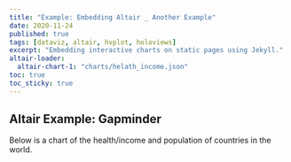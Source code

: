 ```yaml
---
title: "Example: Embedding Altair _ Another Example"
date: 2020-11-24
published: true
tags: [dataviz, altair, hvplot, holoviews]
excerpt: "Embedding interactive charts on static pages using Jekyll."
altair-loader:
  altair-chart-1: "charts/helath_income.json"
toc: true
toc_sticky: true
---
```


## Altair Example: Gapminder

Below is a chart of the health/income and population of countries in the world.

<div id="altair-chart-health_income.json"></div>
